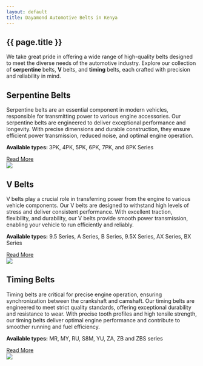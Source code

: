 ```yaml
---
layout: default
title: Dayamond Automotive Belts in Kenya
---
```

<section class="bg-secondary-custom py-5">
  <div class="container">
    <div class="row">
      <div class="col-lg-10 offset-lg-1">
        <h1 class="pb-4">
          {{ page.title }}
        </h1>
        <p class="fs-4">
          We take great pride in offering a wide range of high-quality belts designed to meet the diverse needs of the automotive industry. Explore our collection of <b>serpentine</b> belts, <b>V</b> belts, and <b>timing</b> belts, each crafted with precision and reliability in mind.
        </p>
      </div>
    </div>
    <div class="row py-5" id="serpentine-belts">
      <div class="col-lg-5 offset-lg-1 fs-5">
          <h2>
              Serpentine Belts
          </h2>
          <p>
              Serpentine belts are an essential component in modern vehicles, responsible for transmitting power to various engine accessories. Our serpentine belts are engineered to deliver exceptional performance and longevity. With precise dimensions and durable construction, they ensure efficient power transmission, reduced noise, and optimal engine operation.
          </p>
          <p>
              <b>Available types: </b>
              3PK, 4PK, 5PK, 6PK, 7PK, and 8PK Series
          </p>
          <a href="/serpentine-belts/">Read More</a>
      </div>
      <div class="col-12 col-lg-5">
          <img class="img-fluid" src="/assets/images/serpentine-belt-on-engine-big.jpg">
      </div>
    </div>
    <div class="row py-5" id="v-belts">
        <div class="col-lg-5 offset-lg-1 fs-5">
            <h2>
                V Belts
            </h2>
            <p>
                V belts play a crucial role in transferring power from the engine to various vehicle components. Our V belts are designed to withstand high levels of stress and deliver consistent performance. With excellent traction, flexibility, and durability, our V belts provide smooth power transmission, enabling your vehicle to run efficiently and reliably.
            </p>
            <p>
                <b>Available types:</b>
                9.5 Series, A Series, B Series, 9.5X Series, AX Series, BX Series
            </p>
            <a href="/fan-belts/">Read More</a>
        </div>
        <div class="col-12 col-lg-5">
            <img class="img-fluid" src="/assets/images/cogged-v-belt-on-engine.jpg">
        </div>
    </div>
    <div class="row py-5" id="timing-belts">
      <div class="col-lg-5 offset-lg-1 fs-5">
        <h2>
          Timing Belts
        </h2>
        <p>
          Timing belts are critical for precise engine operation, ensuring synchronization between the crankshaft and camshaft. Our timing belts are engineered to meet strict quality standards, offering exceptional durability and resistance to wear. With precise tooth profiles and high tensile strength, our timing belts deliver optimal engine performance and contribute to smoother running and fuel efficiency.
        </p>
        <p>
          <b>Available types:</b>
          MR, MY, RU, S8M, YU, ZA, ZB and ZBS series
        </p>
        <a href="/timing-belts/">Read More</a>
      </div>
      <div class="col-12 col-lg-5">
        <img class="img-fluid" src="/assets/images/timing-belt-closeup.jpg">
      </div>
    </div>
  </div>
</section>
